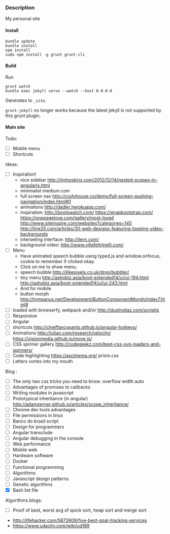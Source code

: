 ### Description

My personal site

#### Install 


	bundle update
	bundle install
	npm install
	sudo npm install -g grunt grunt-cli

#### Build
Run

	grunt watch
	bundle exec jekyll serve --watch --host 0.0.0.0

Generates to `_site`.

`grunt-jekyll` no longer works because the latest jekyll is not supported by this grunt plugin.


#### Main site

Todo:

- [ ] Mobile menu
- [ ] Shortcuts

Ideas:

- [ ] Inspiration!
	- nice sidebar http://jimhoskins.com/2012/12/14/nested-scopes-in-angularjs.html
	- minimalist medium.com
	- full screen nav http://codyhouse.co/demo/full-screen-pushing-navigation/index.html#0
	- animaitons http://dadler.herokuapp.com/
	- inspiration: http://bootswatch.com/ https://wrapbootstrap.com/  https://onepagelove.com/gallery/most-loved http://www.siteinspire.com/websites?categories=145 http://line25.com/articles/30-web-designs-featuring-looping-video-backgrounds
	- interseting interface: http://jlern.com/
	- background video: http://www.villafeltrinelli.com/
- [ ] Menu
	- Have animated speech bubble using typed.js and window.onfocus, cookie to remember if clicked okay.
	- Click on me to show menu.
	- speech bubble http://ilikepixels.co.uk/drop/bubbler/
	- tiny menu http://ashobiz.asia/boot-extended14/ui/ui-194.html http://ashobiz.asia/boot-extended14/ui/ui-243.html
	- And for mobile
	- button morph http://tympanus.net/Development/ButtonComponentMorph/index7.html#
- [ ] loaded with browserfy, webpack and/or http://dustindiaz.com/scriptjs
- [ ] Responsive
- [ ] Angular
- [ ] shortcuts http://chieffancypants.github.io/angular-hotkeys/
- [ ] Animations http://julian.com/research/velocity/ https://visionmedia.github.io/move.js/
- [ ] CSS spinner gallery http://codegeekz.com/best-css-svg-loaders-and-spinners/
- [ ] Code highlighting https://asciinema.org/ prism.css
- [ ] Letters vortex into my mouth

Blog :

- [ ] The only two css tricks you need to know: overflow width auto
- [ ] Advantages of promises to callbacks
- [ ] Writing modules in javascript
- [ ] Prototypical inheritance (in angular) http://adamzerner.github.io/articles/scope_inheritance/
- [ ] Chrome dev tools advantages
- [ ] File permissions in linux
- [ ] Banco do brasil script
- [ ] Design for programmers
- [ ] Angular transclude
- [ ] Angular debugging in the console
- [ ] Web performance
- [ ] Mobile web
- [ ] Hardware software
- [ ] Docker
- [ ] Functional programming
- [ ] Algorithms
- [ ] Javascript design patterns
- [ ] Genetic algorithms
- [x] Bash list file

Algorithms blogs:
- [ ] Proof of best, worst avg of quick sort, heap sort and merge sort



- http://lifehacker.com/5873909/five-best-goal-tracking-services
- https://www.udacity.com/wiki/ud189
